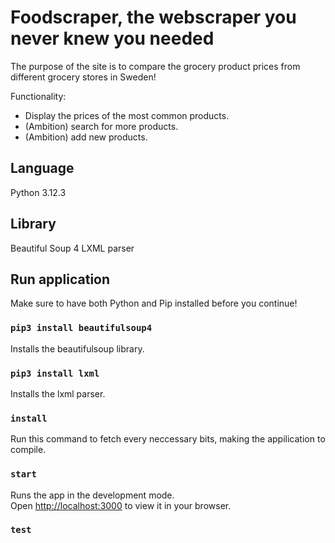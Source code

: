 # Foodscraper, the webscraper you never knew you needed

The purpose of the site is to compare the grocery product prices from different grocery stores in Sweden!

Functionality:
* Display the prices of the most common products.
* (Ambition) search for more products.
* (Ambition) add new products.

## Language

Python 3.12.3
  
## Library

Beautiful Soup 4
LXML parser 

## Run application

Make sure to have both Python and Pip installed before you continue!

### `pip3 install beautifulsoup4 `

Installs the beautifulsoup library.

### `pip3 install lxml `

Installs the lxml parser.

### `install`

Run this command to fetch every neccessary bits, making the appilication to compile.

### `start`

Runs the app in the development mode.\
Open [http://localhost:3000](http://localhost:3000) to view it in your browser.

### `test`
